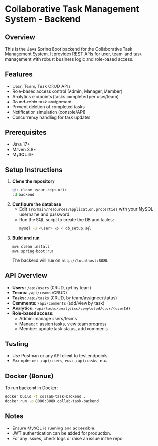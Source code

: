 # Collaborative Task Management System - Backend

## Overview
This is the Java Spring Boot backend for the Collaborative Task Management System. It provides REST APIs for user, team, and task management with robust business logic and role-based access.

## Features
- User, Team, Task CRUD APIs
- Role-based access control (Admin, Manager, Member)
- Analytics endpoints (tasks completed per user/team)
- Round-robin task assignment
- Prevent deletion of completed tasks
- Notification simulation (console/API)
- Concurrency handling for task updates

## Prerequisites
- Java 17+
- Maven 3.8+
- MySQL 8+

## Setup Instructions
1. **Clone the repository**
   ```sh
   git clone <your-repo-url>
   cd backend
   ```
2. **Configure the database**
   - Edit `src/main/resources/application.properties` with your MySQL username and password.
   - Run the SQL script to create the DB and tables:
     ```sh
     mysql -u <user> -p < db_setup.sql
     ```
3. **Build and run**
   ```sh
   mvn clean install
   mvn spring-boot:run
   ```
   The backend will run on `http://localhost:8080`.

## API Overview
- **Users:** `/api/users` (CRUD, get by team)
- **Teams:** `/api/teams` (CRUD)
- **Tasks:** `/api/tasks` (CRUD, by team/assignee/status)
- **Comments:** `/api/comments` (add/view by task)
- **Analytics:** `/api/tasks/analytics/completed/user/{userId}`
- **Role-based access:**
  - Admin: manage users/teams
  - Manager: assign tasks, view team progress
  - Member: update task status, add comments

## Testing
- Use Postman or any API client to test endpoints.
- Example: `GET /api/users`, `POST /api/tasks`, etc.

## Docker (Bonus)
To run backend in Docker:
```sh
docker build -t collab-task-backend .
docker run -p 8080:8080 collab-task-backend
```

## Notes
- Ensure MySQL is running and accessible.
- JWT authentication can be added for production.
- For any issues, check logs or raise an issue in the repo.

